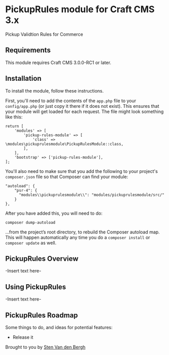 # PickupRules module for Craft CMS 3.x

Pickup Validtion Rules for Commerce

## Requirements

This module requires Craft CMS 3.0.0-RC1 or later.

## Installation

To install the module, follow these instructions.

First, you'll need to add the contents of the `app.php` file to your `config/app.php` (or just copy it there if it does not exist). This ensures that your module will get loaded for each request. The file might look something like this:
```
return [
    'modules' => [
        'pickup-rules-module' => [
            'class' => \modules\pickuprulesmodule\PickupRulesModule::class,
        ],
    ],
    'bootstrap' => ['pickup-rules-module'],
];
```
You'll also need to make sure that you add the following to your project's `composer.json` file so that Composer can find your module:

    "autoload": {
        "psr-4": {
          "modules\\pickuprulesmodule\\": "modules/pickuprulesmodule/src/"
        }
    },

After you have added this, you will need to do:

    composer dump-autoload
 
 …from the project’s root directory, to rebuild the Composer autoload map. This will happen automatically any time you do a `composer install` or `composer update` as well.

## PickupRules Overview

-Insert text here- 

## Using PickupRules

-Insert text here-

## PickupRules Roadmap

Some things to do, and ideas for potential features:

* Release it

Brought to you by [Sten Van den Bergh](https://stenvdb.be)
